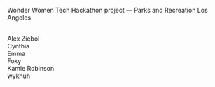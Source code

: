 Wonder Women Tech Hackathon project — Parks and Recreation Los Angeles<br><br>

Alex Ziebol<br>
Cynthia<br>
Emma<br>
Foxy<br>
Kamie Robinson<br>
wykhuh<br>

